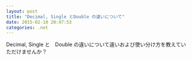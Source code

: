 ```yaml
---
layout: post
title: "Decimal, Single とDouble の違いについて"
date: 2015-02-18 20:47:53
categories: .net
---
```

<p>Decimal, Single と　Double の違いについて違いおよび使い分け方を教えていただけませんか？</p>
